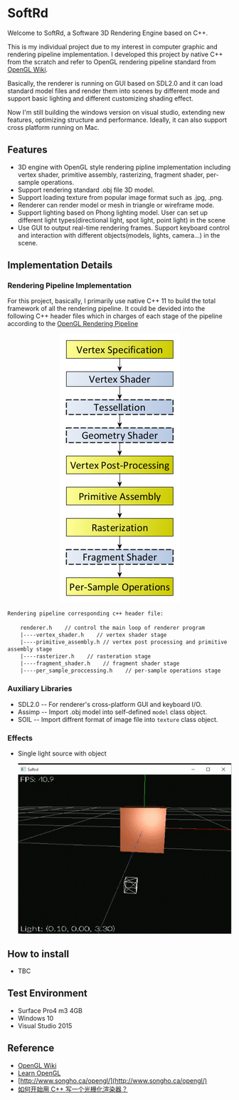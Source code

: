 # SoftRd

Welcome to SoftRd, a Software 3D Rendering Engine based on C++.  


This is my individual project due to my interest in computer graphic and rendering pipeline implementation. I developed this project by native C++ from the scratch and refer to OpenGL rendering pipeline standard from [OpenGL Wiki](https://www.khronos.org/opengl/wiki/Rendering_Pipeline_Overview).  

Basically, the renderer is running on GUI based on SDL2.0 and it can load standard model files and render them into scenes by different mode and support basic lighting and different customizing shading effect.  

Now I'm still building the windows version on visual studio, extending new features, optimizing structure and performance. Ideally, it can also support cross platform running on Mac.

## Features

* 3D engine with OpenGL style rendering pipline implementation including vertex shader, primitive assembly,  rasterizing, fragment shader, per-sample operations.
* Support rendering standard .obj file 3D model.
* Support loading texture from popular image format such as .jpg, .png.
* Renderer can render model or mesh in triangle or wireframe mode.
* Support lighting based on Phong lighting model. User can set up different light types(directional light,   spot light, point light) in the scene
* Use GUI to output real-time rendering frames. Support keyboard control and interaction with different objects(models, lights, camera...) in the scene.

## Implementation Details

### Rendering Pipeline Implementation
For this project, basically, I primarily use native C++ 11 to build the total framework of all the rendering pipeline. It could be devided into the following C++ header files which in charges of each stage of the pipeline according to the [OpenGL Rendering Pipeline](https://www.khronos.org/opengl/wiki/Rendering_Pipeline_Overview)
<div align=center>  

![Opengl Rendering Pipeline](https://raw.githubusercontent.com/davidpypysp/softrd/master/files/RenderingPipeline.png)
</div>

```
Rendering pipeline corresponding c++ header file: 

    renderer.h    // control the main loop of renderer program
    |----vertex_shader.h    // vertex shader stage
    |----primitive_assembly.h // vertex post processing and primitive assembly stage
    |----rasterizer.h    // rasteration stage
    |----fragment_shader.h    // fragment shader stage
    |----per_sample_proccessing.h    // per-sample operations stage
```
### Auxiliary Libraries

* SDL2.0 -- For renderer's cross-platform GUI and keyboard I/O.
* Assimp -- Import .obj model into self-defined `model` class object.
* SOIL -- Import diffrent format of image file into `texture` class object.

### Effects

* Single light source with object

  ![light test](https://raw.githubusercontent.com/davidpypysp/softrd/master/files/light_test.gif)


## How to install

* TBC

## Test Environment

* Surface Pro4 m3 4GB
* Windows 10
* Visual Studio 2015

## Reference

* [OpenGL Wiki](https://www.khronos.org/opengl/wiki/Rendering_Pipeline_Overview) 
* [Learn OpenGL](https://learnopengl.com/)
* [http://www.songho.ca/opengl/](http://www.songho.ca/opengl/)
* [如何开始用 C++ 写一个光栅化渲染器？](https://www.zhihu.com/question/24786878)




